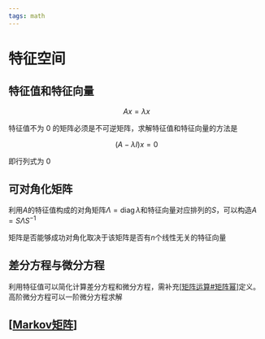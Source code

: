 ```yaml
---
tags: math
---
```


# 特征空间

## 特征值和特征向量

$$
Ax=\lambda x
$$

特征值不为 0 的矩阵必须是不可逆矩阵，求解特征值和特征向量的方法是

$$
(A-\lambda I)x=0
$$

即行列式为 0

## 可对角化矩阵

利用$A$的特征值构成的对角矩阵$\Lambda=\operatorname{diag}\lambda$和特征向量对应排列的$S$，可以构造$A=S\Lambda S^{-1}$

矩阵是否能够成功对角化取决于该矩阵是否有$n$个线性无关的特征向量

## 差分方程与微分方程

利用特征值可以简化计算差分方程和微分方程，需补充[[矩阵运算#矩阵幂]]定义。高阶微分方程可以一阶微分方程求解

## [[Markov矩阵]]

[//begin]: # "Autogenerated link references for markdown compatibility"
[矩阵运算#矩阵幂]: 矩阵运算.md "矩阵算法"
[Markov矩阵]: ../app/Markov矩阵.md "Markov 矩阵"
[//end]: # "Autogenerated link references"
